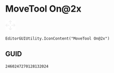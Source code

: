 # MoveTool On@2x
![](/img/MoveTool%20On@2x.png)

``` CSharp
EditorGUIUtility.IconContent("MoveTool On@2x")
```
## GUID
```
2460247270128132024
```
